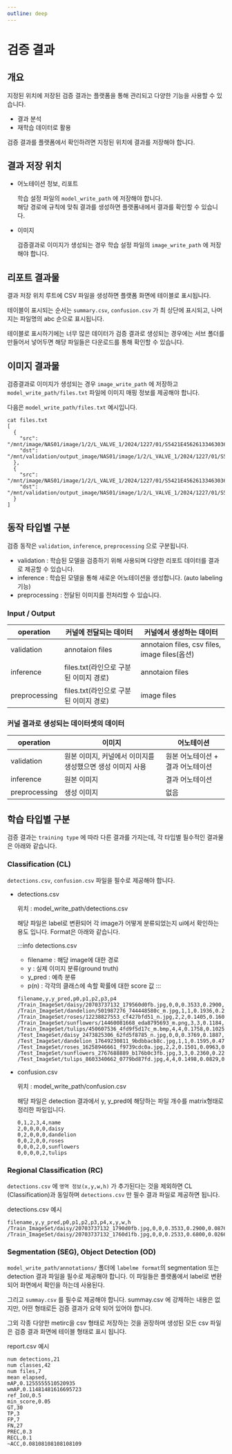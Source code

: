 ```yaml
---
outline: deep
---
```


# 검증 결과
## 개요

지정된 위치에 저장된 검증 결과는 플랫폼을 통해 관리되고 다양한 기능을 사용할 수 있습니다.

- 결과 분석
- 재학습 데이터로 활용

검증 결과를 플랫폼에서 확인하려면 지정된 위치에 결과를 저장해야 합니다.

## 결과 저장 위치
- 어노테이션 정보, 리포트

  학습 설정 파일의 `model_write_path` 에 저장해야 합니다.  
  해당 경로에 규칙에 맞춰 결과를 생성하면 플랫폼내에서 결과를 확인할 수 있습니다.

- 이미지

  검증결과로 이미지가 생성되는 경우 학습 설정 파일의 `image_write_path` 에 저장해야 합니다.

## 리포트 결과물
결과 저장 위치 루트에 CSV 파일을 생성하면 플랫폼 화면에 테이블로 표시됩니다.

테이블이 표시되는 순서는 `summary.csv`, `confusion.csv` 가 최 상단에 표시되고, 나머지는 파일명의 abc 순으로 표시됩니다.

테이블로 표시하기에는 너무 많은 데이터가 검증 결과로 생성되는 경우에는 서브 폴더를 만들어서 넣어두면 해당 파일들은 다운로드를 통해 확인할 수 있습니다.

## 이미지 결과물
검증결과로 이미지가 생성되는 경우 `image_write_path` 에 저장하고 `model_write_path/files.txt` 파일에 이미지 매핑 정보를 제공해야 합니다.

다음은 `model_write_path/files.txt` 예시입니다.
```
cat files.txt 
[
  {
    "src": "/mnt/image/NAS01/image/1/2/L_VALVE_1/2024/1227/01/S5421E45626133463036_THERMOSTATIC_VALVE_L_0_A.png",
    "dst": "/mnt/validation/output_image/NAS01/image/1/2/L_VALVE_1/2024/1227/01/S5421E45626133463036_THERMOSTATIC_VALVE_L_0_A.png"
  },
  {
    "src": "/mnt/image/NAS01/image/1/2/L_VALVE_1/2024/1227/01/S5421E45626133463036_THERMOSTATIC_VALVE_R_0_A.png",
    "dst": "/mnt/validation/output_image/NAS01/image/1/2/L_VALVE_1/2024/1227/01/S5421E45626133463036_THERMOSTATIC_VALVE_R_0_A.png"
  }
]
```

## 동작 타입별 구분
검증 동작은 `validation`, `inference`, `preprocessing` 으로 구분됩니다.

- validation : 학습된 모델을 검증하기 위해 사용되며 다양한 리포트 데이터를 결과로 제공할 수 있습니다.
- inference : 학습된 모델을 통해 새로운 어노테이션을 생성합니다. (auto labeling 기능)
- preprocessing : 전달된 이미지를 전처리할 수 있습니다.

### Input / Output

operation |  커널에 전달되는 데이터 | 커널에서 생성하는 데이터
--|--|--
validation | annotaion files | annotaion files, csv files, image files(옵션)
inference | files.txt(라인으로 구분된 이미지 경로) | annotaion files
preprocessing | files.txt(라인으로 구분된 이미지 경로) | image files

### 커널 결과로 생성되는 데이터셋의 데이터

operation |  이미지 | 어노테이션
--|--|--
validation | 원본 이미지, 커널에서 이미지를 생성했으면 생성 이미지 사용 | 원본 어노테이션 + 결과 어노테이션
inference | 원본 이미지 | 결과 어노테이션
preprocessing | 생성 이미지 | 없음

## 학습 타입별 구분
검증 결과는 `training type` 에 따라 다른 결과를 가지는데, 각 타입별 필수적인 결과물은 아래와 같습니다.

### Classification (CL)

`detections.csv`, `confusion.csv` 파일을 필수로 제공해야 합니다.

- detections.csv

  위치 : model_write_path/detections.csv

  해당 파일은 label로 변환되어 각 image가 어떻게 분류되었는지 ui에서 확인하는 용도 입니다. Format은 아래와 같습니다.

  :::info detections.csv
  - filename : 해당 image에 대한 경로
  - y : 실제 이미지 분류(ground truth)
  - y_pred : 예측 분류
  - p(n) : 각각의 클래스에 속할 확률에 대한 score 값
  :::


  ```
  filename,y,y_pred,p0,p1,p2,p3,p4
  /Train_ImageSet/daisy/20703737132_179560d0fb.jpg,0,0,0.3533,0.2900,0.0876,0.1959,0.0732
  /Train_ImageSet/dandelion/501987276_744448580c_m.jpg,1,1,0.1936,0.2889,0.1641,0.2335,0.1198
  /Train_ImageSet/roses/12238827553_cf427bfd51_n.jpg,2,2,0.1405,0.1607,0.3666,0.1494,0.1829
  /Train_ImageSet/sunflowers/14460081668_eda8795693_m.png,3,3,0.1184,0.1356,0.1101,0.4027,0.2334
  /Train_ImageSet/tulips/450607536_4fd9f5d17c_m.bmp,4,4,0.1758,0.1025,0.1779,0.1855,0.3583
  /Test_ImageSet/daisy_2473825306_62fd5f8785_n.jpg,0,0,0.3769,0.1887,0.1223,0.2088,0.1034
  /Test_ImageSet/dandelion_17649230811_9bdbbacb8c.jpg,1,1,0.1595,0.4717,0.1265,0.1422,0.1001
  /Test_ImageSet/roses_16258946661_f9739cdc0a.jpg,2,2,0.1501,0.0963,0.2900,0.1872,0.2763
  /Test_ImageSet/sunflowers_2767688889_b176b0c3fb.jpg,3,3,0.2360,0.2268,0.1401,0.2678,0.1293
  /Test_ImageSet/tulips_8603340662_0779bd87fd.jpg,4,4,0.1498,0.0829,0.3246,0.1018,0.3409
  ```
- confusion.csv

  위치 : model_write_path/confusion.csv
  
  해당 파일은 detection 결과에서 y, y_pred에 해당하는 파일 개수를 matrix형태로 정리한 파일입니다.

  ```
  0,1,2,3,4,name
  2,0,0,0,0,daisy
  0,2,0,0,0,dandelion
  0,0,2,0,0,roses
  0,0,0,2,0,sunflowers
  0,0,0,0,2,tulips
  ```

### Regional Classification (RC)

`detections.csv` 에 `영역 정보(x,y,w,h)` 가 추가된다는 것을 제외하면 CL (Classification)과 동일하며 `detections.csv` 만 필수 결과 파일로 제공하면 됩니다.

detections.csv 예시
```
filename,y,y_pred,p0,p1,p2,p3,p4,x,y,w,h
/Train_ImageSet/daisy/20703737132_1790d0fb.jpg,0,0,0.3533,0.2900,0.0876,0.1959,0.0732,12,23,50,30
/Train_ImageSet/daisy/20703737132_1760d1fb.jpg,0,0,0.2533,0.6800,0.0266,0.2659,0.0331,22,43,60,20
```

### Segmentation (SEG), Object Detection (OD)

`model_write_path/annotations/` 폴더에 `labelme format`의 segmentation 또는 detection 결과 파일을 필수로 제공해야 합니다. 이 파일들은 플랫폼에서 label로 변환되어 화면에서 확인을 하는데 사용된다.

그리고 `summay.csv` 를 필수로 제공해야 합니다. summay.csv 에 강제하는 내용은 없지만, 어떤 형태로든 검증 결과가 요약 되어 있어야 합니다.

그외 각종 다양한 metirc을 csv 형태로 저장하는 것을 권장하며 생성된 모든 csv 파일은 검증 결과 화면에 테이블 형태로 표시 됩니다.

report.csv 예시
```
num detections,21
num classes,42
num files,7
mean elapsed,
mAP,0.1255555510520935
wmAP,0.11481481616695723
ref_IoU,0.5
min_score,0.05
GT,30
TP,3
FP,7
FN,27
PREC,0.3
RECL,0.1
~ACC,0.08108108108108109
```
